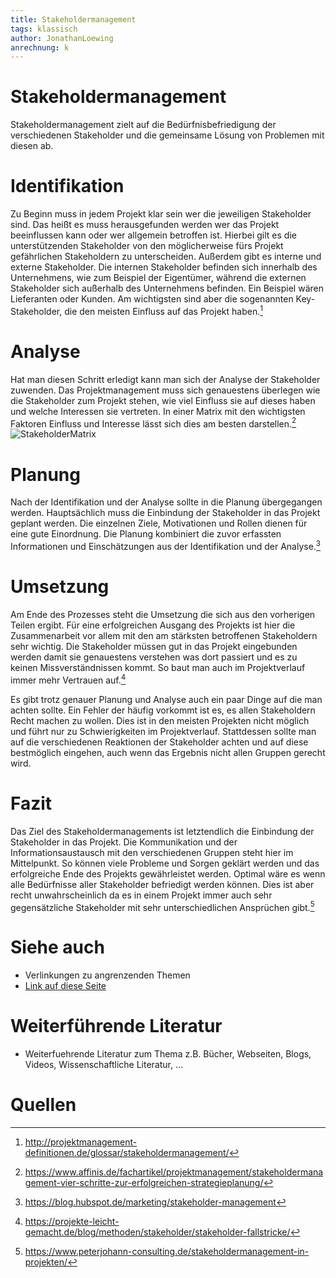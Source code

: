 ```yaml
---
title: Stakeholdermanagement
tags: klassisch
author: JonathanLoewing
anrechnung: k
---
```

# Stakeholdermanagement
Stakeholdermanagement zielt auf die Bedürfnisbefriedigung der verschiedenen Stakeholder und die gemeinsame Lösung von Problemen mit diesen ab.

# Identifikation
Zu Beginn muss in jedem Projekt klar sein wer die jeweiligen Stakeholder sind. 
Das heißt es muss herausgefunden werden wer das Projekt beeinflussen kann oder wer allgemein betroffen ist. 
Hierbei gilt es die unterstützenden Stakeholder von den möglicherweise fürs Projekt gefährlichen Stakeholdern zu unterscheiden. Außerdem gibt es interne und externe 
Stakeholder. 
Die internen Stakeholder befinden sich innerhalb des Unternehmens, wie zum Beispiel der Eigentümer, während die externen Stakeholder sich außerhalb des Unternehmens befinden. 
Ein Beispiel wären Lieferanten oder Kunden. Am wichtigsten sind aber die sogenannten Key-Stakeholder, die den meisten Einfluss auf das Projekt haben.[^2] 

# Analyse
Hat man diesen Schritt erledigt kann man sich der Analyse der Stakeholder zuwenden. Das Projektmanagement muss sich genauestens überlegen wie die Stakeholder zum Projekt
stehen, wie viel Einfluss sie auf dieses haben und welche Interessen sie vertreten. In einer Matrix mit den wichtigsten Faktoren Einfluss und Interesse lässt sich dies am 
besten darstellen.[^3]
![StakeholderMatrix](https://user-images.githubusercontent.com/92984271/142934621-3e0e289f-0b86-47f0-a6cc-fc8397af9f02.png)

# Planung
Nach der Identifikation und der Analyse sollte in die Planung übergegangen werden. Hauptsächlich muss die Einbindung der Stakeholder in das Projekt geplant werden. Die 
einzelnen Ziele, Motivationen und Rollen dienen für eine gute Einordnung. Die Planung kombiniert die zuvor erfassten Informationen und Einschätzungen aus der Identifikation 
und der Analyse.[^4]

# Umsetzung
Am Ende des Prozesses steht die Umsetzung die sich aus den vorherigen Teilen ergibt. Für eine erfolgreichen Ausgang des Projekts ist hier die Zusammenarbeit 
vor allem mit den am stärksten betroffenen Stakeholdern sehr wichtig. Die  Stakeholder müssen gut in das Projekt eingebunden werden damit sie genauestens verstehen was dort 
passiert und es zu keinen Missverständnissen kommt. So baut man auch im Projektverlauf immer mehr Vertrauen auf.[^5]

Es gibt trotz genauer Planung und Analyse auch ein paar Dinge auf die man achten sollte. Ein Fehler der häufig vorkommt ist es, es allen Stakeholdern Recht machen zu wollen. 
Dies ist in den meisten Projekten nicht möglich und führt nur zu Schwierigkeiten im Projektverlauf. Stattdessen sollte man auf die verschiedenen Reaktionen der Stakeholder 
achten und auf diese bestmöglich eingehen, auch wenn das Ergebnis nicht allen Gruppen gerecht wird.

# Fazit
Das Ziel des Stakeholdermanagements ist letztendlich die Einbindung der Stakeholder in das Projekt. Die Kommunikation und der Informationsaustausch mit den verschiedenen 
Gruppen steht hier im Mittelpunkt. So können viele Probleme und Sorgen geklärt werden und das erfolgreiche Ende des Projekts gewährleistet werden. Optimal wäre es wenn alle 
Bedürfnisse aller Stakeholder befriedigt werden können. Dies ist aber recht unwahrscheinlich da es in einem Projekt immer auch sehr gegensätzliche Stakeholder mit sehr 
unterschiedlichen Ansprüchen gibt.[^1]



# Siehe auch

* Verlinkungen zu angrenzenden Themen
* [Link auf diese Seite](Stakeholdermanagement.md)

# Weiterführende Literatur

* Weiterfuehrende Literatur zum Thema z.B. Bücher, Webseiten, Blogs, Videos, Wissenschaftliche Literatur, ...

# Quellen

[^1]: https://www.peterjohann-consulting.de/stakeholdermanagement-in-projekten/
[^2]: http://projektmanagement-definitionen.de/glossar/stakeholdermanagement/
[^3]: https://www.affinis.de/fachartikel/projektmanagement/stakeholdermanagement-vier-schritte-zur-erfolgreichen-strategieplanung/
[^4]: https://blog.hubspot.de/marketing/stakeholder-management
[^5]: https://projekte-leicht-gemacht.de/blog/methoden/stakeholder/stakeholder-fallstricke/

